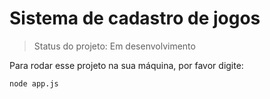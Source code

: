 <h1> Sistema de cadastro de jogos </h1>

> Status do projeto: Em desenvolvimento

Para rodar esse projeto na sua máquina, por favor digite:


```
node app.js

```
